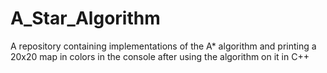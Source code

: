 # A_Star_Algorithm
 A repository containing implementations of the A* algorithm and printing a 20x20 map in colors in the console after using the algorithm on it in C++
